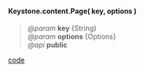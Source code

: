 #### Keystone.content.Page( key, options )
> _@param_ **key**  {String}  
> _@param_ **options**  {Options}   
> _@api_ **public**    

<div class="code-header addGitHubLink" data-file="lib/content/page.js"> <a href="#" class="loadCode"> code</a></div><pre class=" language-javascript hideCode api"></pre> 


